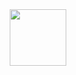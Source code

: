 <div id="header" align="center">
  <img src="[https://media.giphy.com/media/M9gbBd9nbDrOTu1Mqx/giphy.gif](https://media.tenor.com/IRkX1heKI2cAAAAd/pop-cat.gif)" width="100"/>
</div>
